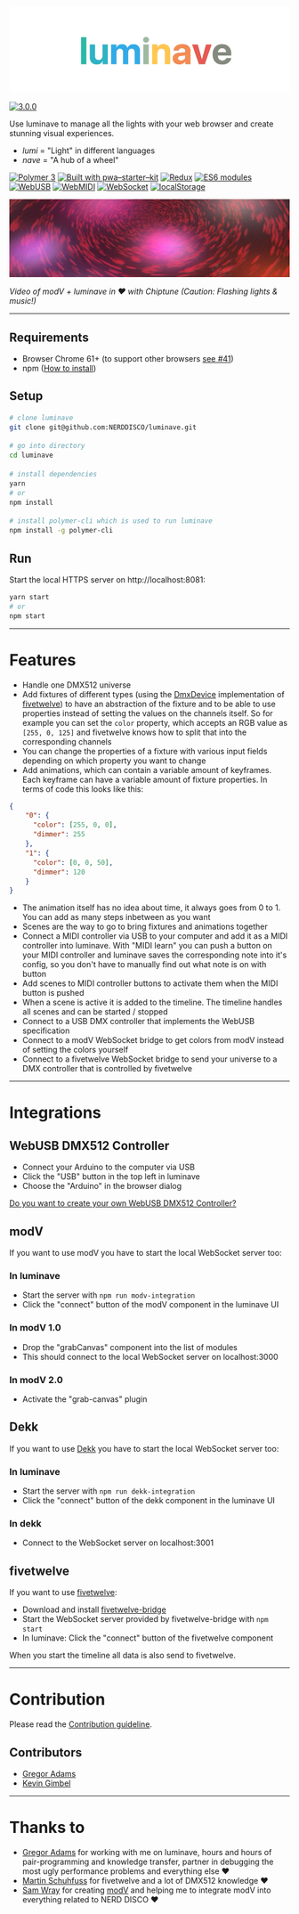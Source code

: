 ![luminave 3.0.0](images/luminave_logo.gif)

[![3.0.0](https://img.shields.io/badge/Stable-3.0.0-00f557.svg?style=flat)](https://github.com/NERDDISCO/luminave/releases/tag/3.0.0)

Use luminave to manage all the lights with your web browser and create stunning visual experiences.

* *lumi* = "Light" in different languages
* *nave* = "A hub of a wheel"

[![Polymer 3](https://img.shields.io/badge/polymer-3.0.0-f50057.svg?style=flat)](https://www.polymer-project.org/)
[![Built with pwa–starter–kit](https://img.shields.io/badge/built_with-pwa–starter–kit_-blue.svg)](https://github.com/Polymer/pwa-starter-kit "Built with pwa–starter–kit")
[![Redux](https://img.shields.io/badge/Redux-3.7.2-9f33ff.svg?style=flat)](https://redux.js.org/)
[![ES6 modules](https://img.shields.io/badge/ES6-modules-1e88e5.svg?style=flat)](https://developer.mozilla.org/en-US/docs/Web/JavaScript/Reference/Statements/import)
[![WebUSB](https://img.shields.io/badge/API-WebUSB-1e88e5.svg?style=flat)](https://wicg.github.io/webusb/)
[![WebMIDI](https://img.shields.io/badge/API-WebMIDI-1e88e5.svg?style=flat)](https://webaudio.github.io/web-midi-api/)
[![WebSocket](https://img.shields.io/badge/API-WebSocket-1e88e5.svg?style=flat)](https://developer.mozilla.org/en-US/docs/Web/API/WebSocket)
[![localStorage](https://img.shields.io/badge/API-localStorage-1e88e5.svg?style=flat)](https://developer.mozilla.org/en-US/docs/Web/API/Window/localStorage)


[![Video of modV + luminave in love with Chiptune](images/luminave_modV_in_love_with_chiptune_2018.jpg)](http://www.youtube.com/watch?v=GiTkwz9AKhM "modV + luminave in ❤️ with Chiptune")

_Video of modV + luminave in ❤️ with Chiptune (Caution: Flashing lights & music!)_

---

## Requirements

* Browser Chrome 61+ (to support other browsers [see #41](https://github.com/NERDDISCO/luminave/issues/41))
* npm ([How to install](https://nodejs.org/en/download/package-manager/))

## Setup

```bash
# clone luminave
git clone git@github.com:NERDDISCO/luminave.git

# go into directory
cd luminave

# install dependencies
yarn
# or
npm install

# install polymer-cli which is used to run luminave
npm install -g polymer-cli
```

## Run

Start the local HTTPS server on http://localhost:8081:

```bash
yarn start
# or
npm start
```

---

# Features

* Handle one DMX512 universe
* Add fixtures of different types (using the [DmxDevice](https://github.com/beyondscreen/fivetwelve/blob/master/lib/device/DmxDevice.js) implementation of [fivetwelve](https://github.com/beyondscreen/fivetwelve)) to have an abstraction of the fixture and to be able to use properties instead of setting the values on the channels itself. So for example you can set the `color` property, which accepts an RGB value as `[255, 0, 125]` and fivetwelve knows how to split that into the corresponding channels
* You can change the properties of a fixture with various input fields depending on which property you want to change
* Add animations, which can contain a variable amount of keyframes. Each keyframe can have a variable amount of fixture properties. In terms of code this looks like this:
```json
{
    "0": {
      "color": [255, 0, 0],
      "dimmer": 255
    },
    "1": {
      "color": [0, 0, 50],
      "dimmer": 120
    }
}
```
* The animation itself has no idea about time, it always goes from 0 to 1. You can add as many steps inbetween as you want
* Scenes are the way to go to bring fixtures and animations together
* Connect a MIDI controller via USB to your computer and add it as a MIDI controller into luminave. With "MIDI learn" you can push a button on your MIDI controller and luminave saves the corresponding note into it's config, so you don't have to manually find out what note is on with button
* Add scenes to MIDI controller buttons to activate them when the MIDI button is pushed
* When a scene is active it is added to the timeline. The timeline handles all scenes and can be started / stopped
* Connect to a USB DMX controller that implements the WebUSB specification
* Connect to a modV WebSocket bridge to get colors from modV instead of setting the colors yourself
* Connect to a fivetwelve WebSocket bridge to send your universe to a DMX controller that is controlled by fivetwelve

---

# Integrations

## WebUSB DMX512 Controller

* Connect your Arduino to the computer via USB
* Click the "USB" button in the top left in luminave
* Choose the "Arduino" in the browser dialog

[Do you want to create your own WebUSB DMX512 Controller?](https://github.com/NERDDISCO/webusb-dmx512-controller)


## modV

If you want to use modV you have to start the local WebSocket server too:

### In luminave

* Start the server with `npm run modv-integration`
* Click the "connect" button of the modV component in the luminave UI

### In modV 1.0

* Drop the "grabCanvas" component into the list of modules
* This should connect to the local WebSocket server on localhost:3000


### In modV 2.0

* Activate the "grab-canvas" plugin



## Dekk

If you want to use [Dekk](https://github.com/sinnerschrader/dekk) you have to start the local WebSocket server too:

### In luminave

* Start the server with `npm run dekk-integration`
* Click the "connect" button of the dekk component in the luminave UI

### In dekk

* Connect to the WebSocket server on localhost:3001



## fivetwelve

If you want to use [fivetwelve](https://github.com/beyondscreen/fivetwelve):

* Download and install [fivetwelve-bridge](https://github.com/usefulthink/fivetwelve-bridge/)
* Start the WebSocket server provided by fivetwelve-bridge with `npm start`
* In luminave: Click the "connect" button of the fivetwelve component

When you start the timeline all data is also send to fivetwelve.

---


# Contribution

Please read the [Contribution guideline](.github/CONTRIBUTING.md). 

##  Contributors

* [Gregor Adams](https://github.com/pixelass)
* [Kevin Gimbel](https://github.com/kevingimbel)


---


# Thanks to

* [Gregor Adams](https://github.com/pixelass) for working with me on luminave, hours and hours of pair-programming and knowledge transfer, partner in debugging the most ugly performance problems and everything else ❤️
* [Martin Schuhfuss](https://github.com/usefulthink) for fivetwelve and a lot of DMX512 knowledge ❤️
* [Sam Wray](https://github.com/2xaa) for creating [modV](https://github.com/2xAA/modV) and helping me to integrate modV into everything related to NERD DISCO ❤️
